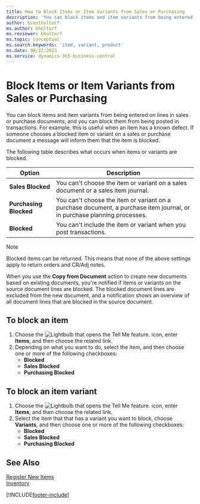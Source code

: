 ```yaml
---
title: How to Block Items or Item Variants from Sales or Purchasing
description: 'You can block items and item variants from being entered on lines in sales or purchase documents, as well as from being posted in a transaction.'
author: brentholtorf
ms.author: bholtorf
ms.reviewer: bholtorf
ms.topic: conceptual
ms.search.keywords: 'item, variant, product'
ms.date: 08/22/2023
ms.service: dynamics-365-business-central
---
```

# Block Items or Item Variants from Sales or Purchasing

You can block items and item variants from being entered on lines in sales or purchase documents, and you can block them from being posted in transactions. For example, this is useful when an item has a known defect. If someone chooses a blocked item or variant on a sales or purchase document a message will inform them that the item is blocked.

The following table describes what occurs when items or variants are blocked.  

|Option|Description|  
|--------------------|------------|  
|**Sales Blocked**|You can't choose the item or variant on a sales document or a sales item journal.|  
|**Purchasing Blocked**|You can't choose the item or variant on a purchase document, a purchase item journal, or in purchase planning processes.|  
|**Blocked**|You can't include the item or variant when you post transactions.|  

> [!NOTE]
> Blocked items can be returned. This means that none of the above settings apply to return orders and CR/Adj notes.

When you use the **Copy from Document** action to create new documents based on existing documents, you're notified if items or variants on the source document lines are blocked. The blocked document lines are excluded from the new document, and a notification shows an overview of all document lines that are blocked in the source document.

## To block an item  

1. Choose the ![Lightbulb that opens the Tell Me feature.](media/ui-search/search_small.png "Tell me what you want to do") icon, enter **Items**, and then choose the related link.  
2. Depending on what you want to do, select the item, and then choose one or more of the following checkboxes:
    * **Blocked**
    * **Sales Blocked**
    * **Purchasing Blocked**  

## To block an item variant  

1. Choose the ![Lightbulb that opens the Tell Me feature.](media/ui-search/search_small.png "Tell me what you want to do") icon, enter **Items**, and then choose the related link.  
2. Select the item that that has a variant you want to block, choose **Variants**, and then choose one or more of the following checkboxes:  
    * **Blocked**
    * **Sales Blocked**
    * **Purchasing Blocked**

## See Also  

[Register New Items](inventory-how-register-new-items.md)  
[Inventory](inventory-manage-inventory.md)  

[!INCLUDE[footer-include](includes/footer-banner.md)]